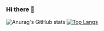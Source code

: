 ### Hi there 👋

<!--
**Rod-Pinheiro/Rod-Pinheiro** is a ✨ _special_ ✨ repository because its `README.md` (this file) appears on your GitHub profile.

Here are some ideas to get you started:

- 🔭 I’m currently working on ...
- 🌱 I’m currently learning ...
- 👯 I’m looking to collaborate on ...
- 🤔 I’m looking for help with ...
- 💬 Ask me about ...
- 📫 How to reach me: ...
- 😄 Pronouns: ...
- ⚡ Fun fact: ...
-->
![Anurag's GitHub stats](https://github-readme-stats.vercel.app/api?username=Rod-Pinheiro&count_private=true&show_icons=true&theme=github_dark)
[![Top Langs](https://github-readme-stats.vercel.app/api/top-langs/?username=Rod-Pinheiro&langs_count=8&theme=github_dark)](https://github.com/Rod-Pinheiro/github-readme-stats)
